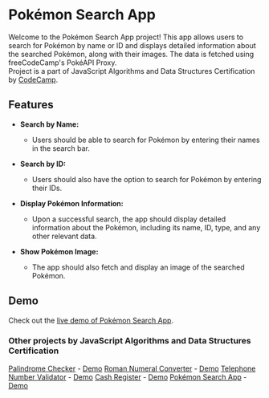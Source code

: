 # Pokémon Search App

Welcome to the Pokémon Search App project! This app allows users to search for Pokémon by name or ID and displays detailed information about the searched Pokémon, along with their images. The data is fetched using freeCodeCamp's PokéAPI Proxy.  
Project is a part of JavaScript Algorithms and Data Structures Certification by [CodeCamp](https://www.freecodecamp.org/learn/javascript-algorithms-and-data-structures-v8/build-a-pokemon-search-app-project/build-a-pokemon-search-app).

## Features

- **Search by Name:**

  - Users should be able to search for Pokémon by entering their names in the search bar.

- **Search by ID:**

  - Users should also have the option to search for Pokémon by entering their IDs.

- **Display Pokémon Information:**

  - Upon a successful search, the app should display detailed information about the Pokémon, including its name, ID, type, and any other relevant data.

- **Show Pokémon Image:**
  - The app should also fetch and display an image of the searched Pokémon.

## Demo

Check out the [live demo of Pokémon Search App](https://late-exairu.github.io/pokemon-search).

### Other projects by JavaScript Algorithms and Data Structures Certification

[Palindrome Checker](https://github.com/late-exairu/palindrome-checker) - [Demo](https://late-exairu.github.io/palindrome-checker/)
[Roman Numeral Converter](https://github.com/late-exairu/roman-numeral-converter) - [Demo](https://late-exairu.github.io/roman-numeral-converter/)
[Telephone Number Validator](https://github.com/late-exairu/telephone-number-validator) - [Demo](https://late-exairu.github.io/telephone-number-validator/)
[Cash Register](https://github.com/late-exairu/cash-register) - [Demo](https://late-exairu.github.io/cash-register/)
[Pokémon Search App](https://github.com/late-exairu/pokemon-search) - [Demo](https://late-exairu.github.io/pokemon-search/)
